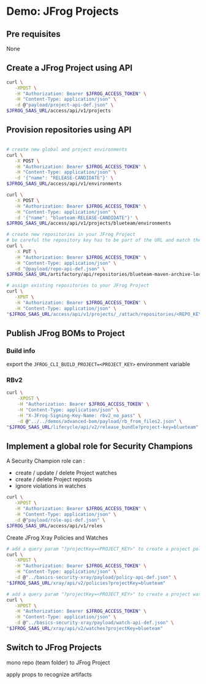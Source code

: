 # Demo: JFrog Projects

## Pre requisites

None

## Create a JFrog Project using API

```bash
curl \
   -XPOST \
   -H "Authorization: Bearer $JFROG_ACCESS_TOKEN" \
   -H "Content-Type: application/json" \
   -d @"payload/project-api-def.json" \
$JFROG_SAAS_URL/access/api/v1/projects
```

## Provision repositories using API

```bash

# create new global and project environments
curl \
   -X POST \
   -H "Authorization: Bearer $JFROG_ACCESS_TOKEN" \
   -H "Content-Type: application/json" \
   -d '{"name": "RELEASE-CANDIDATE"}' \
$JFROG_SAAS_URL/access/api/v1/environments

curl \
   -X POST \
   -H "Authorization: Bearer $JFROG_ACCESS_TOKEN" \
   -H "Content-Type: application/json" \
   -d '{"name": "blueteam-RELEASE-CANDIDATE"}' \
$JFROG_SAAS_URL/access/api/v1/projects/blueteam/environments

# create new repositories in your JFrog Project
# be careful the repository key has to be part of the URL and match the "key" in the JSON payload !
curl \
   -X PUT \
   -H "Authorization: Bearer $JFROG_ACCESS_TOKEN" \
   -H "Content-Type: application/json" \
   -d "@payload/repo-api-def.json" \
$JFROG_SAAS_URL/artifactory/api/repositories/blueteam-maven-archive-local

# assign existing repositories to your JFrog Project
curl \
   -XPUT \
   -H "Authorization: Bearer $JFROG_ACCESS_TOKEN" \
   -H "Content-Type: application/json" \
"$JFROG_SAAS_URL/access/api/v1/projects/_/attach/repositories/<REPO_KEY>/blueteam?force=true"
```

## Publish JFrog BOMs to Project

### Build info

export the ```JFROG_CLI_BUILD_PROJECT=<PROJECT_KEY>``` environment variable

### RBv2

```bash
curl \
    -XPOST \
    -H "Authorization: Bearer $JFROG_ACCESS_TOKEN" \
    -H "Content-Type: application/json" \
    -H "X-JFrog-Signing-Key-Name: rbv2_no_pass" \
    -d @"../../demos/advanced-bom/payload/rb_from_files2.json" \
"$JFROG_SAAS_URL/lifecycle/api/v2/release_bundle?project-key=blueteam"
```

## Implement a global role for Security Champions

A Security Champion role can :

+ create / update / delete Project watches
+ create / delete Project reposts
+ ignore violations in watches

```bash
curl \
   -XPOST \
   -H "Authorization: Bearer $JFROG_ACCESS_TOKEN" \
   -H "Content-Type: application/json" \
   -d @"payload/role-api-def.json" \
$JFROG_SAAS_URL/access/api/v1/roles
```

Create JFrog Xray Policies and Watches

```bash
# add a query param "?projectKey=<PROJECT_KEY>" to create a project policy 
curl \
   -XPOST \
   -H "Authorization: Bearer $JFROG_ACCESS_TOKEN" \
   -H "Content-Type: application/json" \
   -d @"../basics-security-xray/payload/policy-api-def.json" \
"$JFROG_SAAS_URL/xray/api/v2/policies?projectKey=blueteam"

# add a query param "?projectKey=<PROJECT_KEY>" to create a project watch
curl \
   -XPOST \
   -H "Authorization: Bearer $JFROG_ACCESS_TOKEN" \
   -H "Content-Type: application/json" \
   -d @"../basics-security-xray/payload/watch-api-def.json" \
"$JFROG_SAAS_URL/xray/api/v2/watches?projectKey=blueteam"
```

## Switch to JFrog Projects

mono repo (team folder) to JFrog Project

apply props to recognize artifacts
